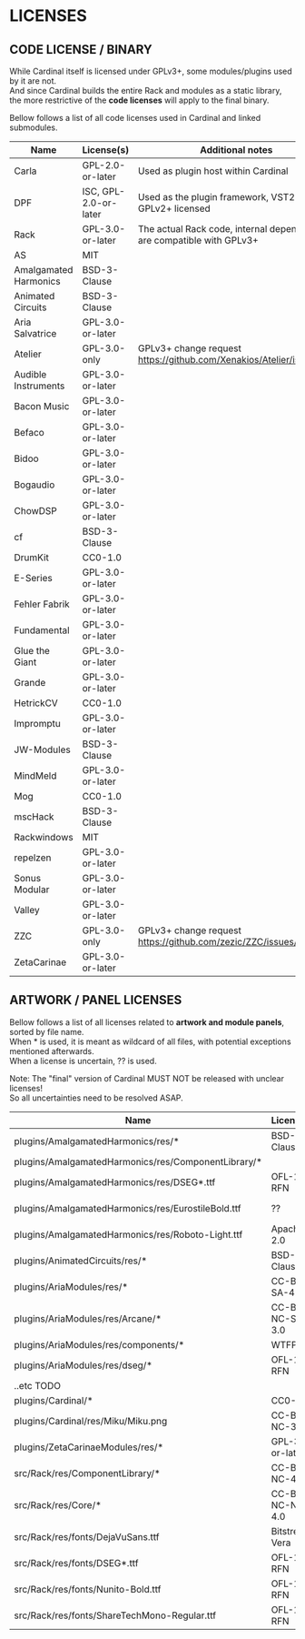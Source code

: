 # LICENSES

## CODE LICENSE / BINARY

While Cardinal itself is licensed under GPLv3+, some modules/plugins used by it are not.  
And since Cardinal builds the entire Rack and modules as a static library,
the more restrictive of the **code licenses** will apply to the final binary.  

Bellow follows a list of all code licenses used in Cardinal and linked submodules.

| Name                  | License(s)            | Additional notes |
|-----------------------|-----------------------|------------------|
| Carla                 | GPL-2.0-or-later      | Used as plugin host within Cardinal|
| DPF                   | ISC, GPL-2.0-or-later | Used as the plugin framework, VST2 binary GPLv2+ licensed |
| Rack                  | GPL-3.0-or-later      | The actual Rack code, internal dependencies are compatible with GPLv3+ |
| AS                    | MIT                   | |
| Amalgamated Harmonics | BSD-3-Clause          | |
| Animated Circuits     | BSD-3-Clause          | |
| Aria Salvatrice       | GPL-3.0-or-later      | |
| Atelier               | GPL-3.0-only          | GPLv3+ change request https://github.com/Xenakios/Atelier/issues/18 |
| Audible Instruments   | GPL-3.0-or-later      | |
| Bacon Music           | GPL-3.0-or-later      | |
| Befaco                | GPL-3.0-or-later      | |
| Bidoo                 | GPL-3.0-or-later      | |
| Bogaudio              | GPL-3.0-or-later      | |
| ChowDSP               | GPL-3.0-or-later      | |
| cf                    | BSD-3-Clause          | |
| DrumKit               | CC0-1.0               | |
| E-Series              | GPL-3.0-or-later      | |
| Fehler Fabrik         | GPL-3.0-or-later      | |
| Fundamental           | GPL-3.0-or-later      | |
| Glue the Giant        | GPL-3.0-or-later      | |
| Grande                | GPL-3.0-or-later      | |
| HetrickCV             | CC0-1.0               | |
| Impromptu             | GPL-3.0-or-later      | |
| JW-Modules            | BSD-3-Clause          | |
| MindMeld              | GPL-3.0-or-later      | |
| Mog                   | CC0-1.0               | |
| mscHack               | BSD-3-Clause          | |
| Rackwindows           | MIT                   | |
| repelzen              | GPL-3.0-or-later      | |
| Sonus Modular         | GPL-3.0-or-later      | |
| Valley                | GPL-3.0-or-later      | |
| ZZC                   | GPL-3.0-only          | GPLv3+ change request https://github.com/zezic/ZZC/issues/86 |
| ZetaCarinae           | GPL-3.0-or-later      | |

## ARTWORK / PANEL LICENSES

Bellow follows a list of all licenses related to **artwork and module panels**, sorted by file name.  
When * is used, it is meant as wildcard of all files, with potential exceptions mentioned afterwards.  
When a license is uncertain, ?? is used.

Note: The "final" version of Cardinal MUST NOT be released with unclear licenses!  
So all uncertainties need to be resolved ASAP.

| Name                                                | License(s)       | Additional notes |
|-----------------------------------------------------|------------------|------------------|
| plugins/AmalgamatedHarmonics/res/*                  | BSD-3-Clause     | No artwork specific license provided |
| plugins/AmalgamatedHarmonics/res/ComponentLibrary/* |                  | |
| plugins/AmalgamatedHarmonics/res/DSEG*.ttf          | OFL-1.1-RFN      | |
| plugins/AmalgamatedHarmonics/res/EurostileBold.ttf  | ??               | https://docs.microsoft.com/en-us/typography/font-list/eurostile |
| plugins/AmalgamatedHarmonics/res/Roboto-Light.ttf   | Apache-2.0       | |
| plugins/AnimatedCircuits/res/*                      | BSD-3-Clause     | No artwork specific license provided |
| plugins/AriaModules/res/*                           | CC-BY-SA-4.0     | |
| plugins/AriaModules/res/Arcane/*                    | CC-BY-NC-SA-3.0  | Unused in Cardinal |
| plugins/AriaModules/res/components/*                | WTFPL            | |
| plugins/AriaModules/res/dseg/*                      | OFL-1.1-RFN      | |
| ..etc TODO | | |
| plugins/Cardinal/*                                  | CC0-1.0          | |
| plugins/Cardinal/res/Miku/Miku.png                  | CC-BY-NC-3.0     | https://piapro.net/intl/en_for_creators.html |
| plugins/ZetaCarinaeModules/res/*                    | GPL-3.0-or-later | No artwork specific license provided |
| src/Rack/res/ComponentLibrary/*                     | CC-BY-NC-4.0     | |
| src/Rack/res/Core/*                                 | CC-BY-NC-ND-4.0  | |
| src/Rack/res/fonts/DejaVuSans.ttf                   | Bitstream-Vera   | |
| src/Rack/res/fonts/DSEG*.ttf                        | OFL-1.1-RFN      | |
| src/Rack/res/fonts/Nunito-Bold.ttf                  | OFL-1.1-RFN      | |
| src/Rack/res/fonts/ShareTechMono-Regular.ttf        | OFL-1.1-RFN      | |
